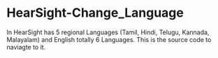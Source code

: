 # HearSight-Change_Language
In HearSight has 5 regional Languages (Tamil, Hindi, Telugu, Kannada, Malayalam) and English totally 6 Languages. This is the source code to naviagte to it.
